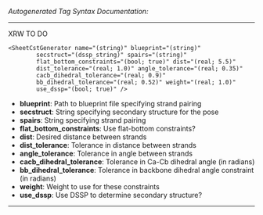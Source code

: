 _Autogenerated Tag Syntax Documentation:_

---
XRW TO DO

```
<SheetCstGenerator name="(string)" blueprint="(string)"
        secstruct="(dssp_string)" spairs="(string)"
        flat_bottom_constraints="(bool; true)" dist="(real; 5.5)"
        dist_tolerance="(real; 1.0)" angle_tolerance="(real; 0.35)"
        cacb_dihedral_tolerance="(real; 0.9)"
        bb_dihedral_tolerance="(real; 0.52)" weight="(real; 1.0)"
        use_dssp="(bool; true)" />
```

-   **blueprint**: Path to blueprint file specifying strand pairing
-   **secstruct**: String specifying secondary structure for the pose
-   **spairs**: String specifying strand pairing
-   **flat_bottom_constraints**: Use flat-bottom constraints?
-   **dist**: Desired distance between strands
-   **dist_tolerance**: Tolerance in distance between strands
-   **angle_tolerance**: Tolerance in angle between strands
-   **cacb_dihedral_tolerance**: Tolerance in Ca-Cb dihedral angle (in radians)
-   **bb_dihedral_tolerance**: Tolerance in backbone dihedral angle constraint (in radians)
-   **weight**: Weight to use for these constraints
-   **use_dssp**: Use DSSP to determine secondary structure?

---
